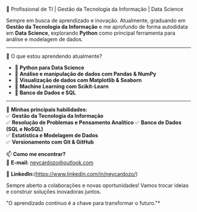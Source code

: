 🎯 Profissional de TI | Gestão da Tecnologia da Informação | Data Science

Sempre em busca de aprendizado e inovação. Atualmente, graduando em **Gestão da Tecnologia da Informação** e me aprofundo de forma autodidata em **Data Science**, explorando **Python** como principal ferramenta para análise e modelagem de dados.  

---

 🚀 O que estou aprendendo atualmente?  
- 🔹 **Python para Data Science**  
- 🔹 **Análise e manipulação de dados com Pandas & NumPy**  
- 🔹 **Visualização de dados com Matplotlib & Seaborn**  
- 🔹 **Machine Learning com Scikit-Learn**  
- 🔹 **Banco de Dados e SQL**  

---

🔧 **Minhas principais habilidades:**  
✅ **Gestão da Tecnologia da Informação**  
✅ **Resolução de Problemas e Pensamento Analítico** 
✅ **Banco de Dados (SQL e NoSQL)**  
✅ **Estatística e Modelagem de Dados**  
✅ **Versionamento com Git & GitHub**  


📫 **Como me encontrar?**  
📩 **E-mail:** neycardozo@outlook.com 

💼 **LinkedIn:**(https://www.linkedin.com/in/neycardozo/)

Sempre aberto a colaborações e novas oportunidades! Vamos trocar ideias e construir soluções inovadoras juntos.  

"O aprendizado contínuo é a chave para transformar o futuro."*
